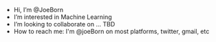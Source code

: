 - Hi, I’m @JoeBorn
- I’m interested in Machine Learning
- I’m looking to collaborate on ... TBD
- How to reach me: I'm @joeBorn on most platforms, twitter, gmail, etc  

<!---
JoeBorn/JoeBorn is a ✨ special ✨ repository because its `README.md` (this file) appears on your GitHub profile.
You can click the Preview link to take a look at your changes.
--->
